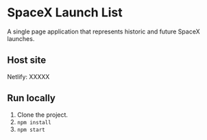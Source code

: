 # SpaceX Launch List

A single page application that represents historic and future SpaceX launches.

## Host site

Netlify: XXXXX

## Run locally

1. Clone the project.
2. `npm install`
3. `npm start`
